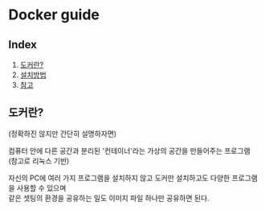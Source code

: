 # Docker guide

## Index
1. [도커란?](https://github.com/gwangmin/Docker_guide#%EB%8F%84%EC%BB%A4%EB%9E%80)
2. [설치방법](https://github.com/gwangmin/Docker_guide/blob/master/%EC%84%A4%EC%B9%98%EB%B0%A9%EB%B2%95.md)
3. [참고](https://subicura.com/2017/01/19/docker-guide-for-beginners-1.html)

## 도커란?
(정확하진 않지만 간단히 설명하자면)

컴퓨터 안에 다른 공간과 분리된 '컨테이너'라는 가상의 공간을 만들어주는 프로그램  
(참고로 리눅스 기반)

자신의 PC에 여러 가지 프로그램을 설치하지 않고 도커만 설치하고도 다양한 프로그램을 사용할 수 있으며  
같은 셋팅의 환경을 공유하는 일도 이미지 파일 하나만 공유하면 된다.  
